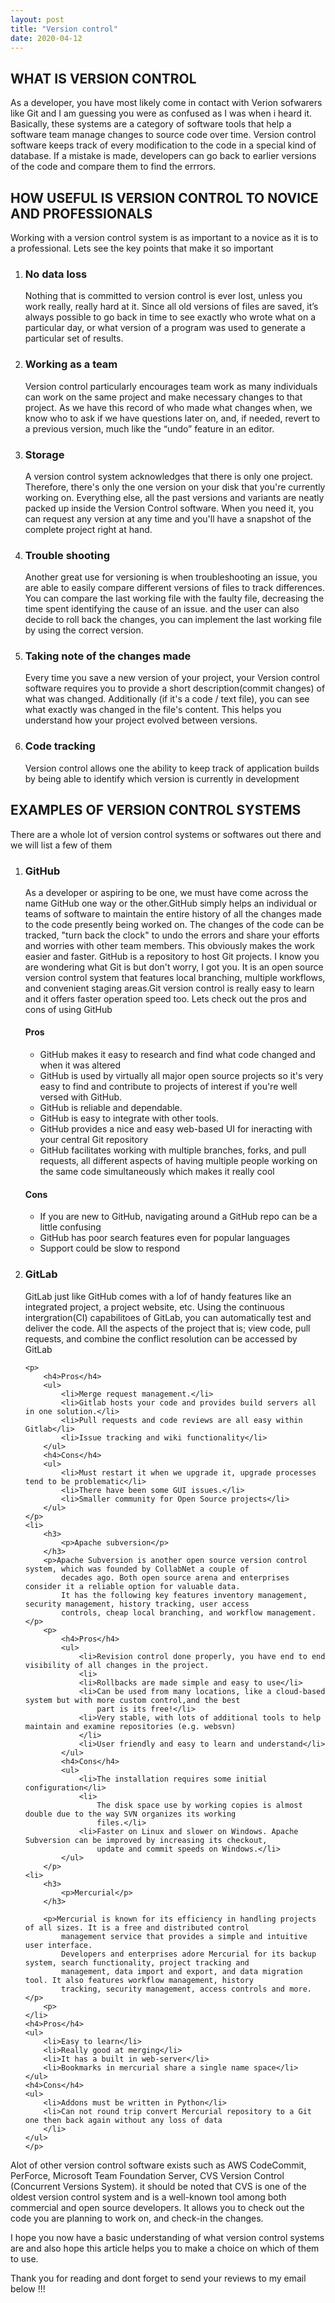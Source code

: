 ```yaml
---
layout: post
title: "Version control"
date: 2020-04-12
---
```

<h2>WHAT IS VERSION CONTROL</h2>
As a developer, you have most likely come in contact with Verion sofwarers like Git and I am guessing you were as
confused as I was when i heard it. Basically, these systems are a category of software tools that help a software team
manage changes to source code over time. Version control software keeps track of every modification to the code in a
special kind of database. If a mistake is made, developers can go back to earlier versions of the code and compare them
to find the errrors.

<h2> HOW USEFUL IS VERSION CONTROL TO NOVICE AND PROFESSIONALS</h2>
Working with a version control system is as important to a novice as it is to a professional. Lets see the key points
that make it so important
<ol>
    <li>
        <h3>No data loss</h3>
        <p>
            Nothing that is committed to version control is ever lost, unless you work really, really hard at it. Since
            all old versions of files are saved, it’s always possible to go back in time to see exactly who wrote what
            on a particular day, or what version of a program was used to generate a particular set of results.
        </p>
    </li>
    <li>
        <h3>Working as a team</h3>
        <p>
            Version control particularly encourages team work as many individuals can work on the same project and make
            necessary changes to that project. As we have this record of who made what changes when, we know who to ask
            if we have questions later on, and, if needed, revert to a previous version, much like the “undo” feature in
            an editor.
        </p>
    </li>
    <li>
        <h3>Storage</h3>
        <p>A version control system acknowledges that there is only one project. Therefore, there's only the one version
            on your disk that you're currently working on. Everything else, all the past versions and variants are
            neatly packed up inside the Version Control software. When you need it, you can request any version at any
            time and you'll have a snapshot of the complete project right at hand.</p>
    </li>
    <li>
        <h3>Trouble shooting</h3>
        <p>Another great use for versioning is when troubleshooting an issue, you are able to easily compare different
            versions of files to track differences. You can compare the last working file with the faulty file,
            decreasing the time spent identifying the cause of an issue. and the user can also decide to roll back the
            changes, you can implement the last working file by using the correct version.<p>
    </li>
    <li>
        <h3>Taking note of the changes made</h3>
        <p>Every time you save a new version of your project, your Version control software requires you to provide a
            short description(commit changes) of what was changed. Additionally (if it's a code / text file), you can
            see what exactly was changed in the file's content. This helps you understand how your project evolved
            between versions.</p>
    </li>
    <li>
        <h3>Code tracking</h3>
        <p>Version control allows one the ability to keep track of application builds by being able to identify which
            version is currently in development </p>
    </li>
</ol>
<h2>EXAMPLES OF VERSION CONTROL SYSTEMS</h2>
<p> There are a whole lot of version control systems or softwares out there and we will list a few of them</p>
<ol>
    <li>
        <h3>
            <p>GitHub</p>
        </h3>
        <p> As a developer or aspiring to be one, we must have come across the name GitHub one way or the other.GitHub
            simply helps an individual or teams of software to maintain the entire history of all the changes made to
            the code presently being worked on. The changes of the code can be tracked, "turn back the clock" to undo
            the errors and share your efforts and worries with other team members. This obviously makes the work easier
            and faster.
            GitHub is a repository to host Git projects. I know you are wondering what Git is but don't worry, I got
            you. It is an open source version control system that features local branching, multiple workflows, and
            convenient staging areas.Git version control is really easy to learn and it offers faster operation speed
            too. Lets check out the pros and cons of using GitHub</p>
    </li>
    <p>
        <h4>Pros</h4>
        <ul>
            <li>GitHub makes it easy to research and find what code changed and when it was altered</li>
            <li>GitHub is used by virtually all major open source projects so it's very easy to find and contribute to
                projects of interest if you're well versed with GitHub.</li>
            <li>GitHub is reliable and dependable.</li>
            <li>GitHub is easy to integrate with other tools.</li>
            <li>GitHub provides a nice and easy web-based UI for ineracting with your central Git repository</li>
            <li>GitHub facilitates working with multiple branches, forks, and pull requests, all different aspects of
                having multiple people working on the same code simultaneously which makes it really cool </li>
        </ul>
        <h4>Cons</h4>
        <ul>
            <li>If you are new to GitHub, navigating around a GitHub repo can be a little confusing</li>
            <li>GitHub has poor search features even for popular languages</li>
            <li>Support could be slow to respond</li>
        </ul>
    </p>
    <li>
        <h3>
            <p>GitLab<p>
        </h3>
        <p>GitLab just like GitHub comes with a lof of handy features like an integrated project, a project website,
            etc. Using the continuous intergration(CI) capabilitoes of GitLab, you can automatically test and deliver
            the code. All the aspects of the project that is; view code, pull requests, and combine the conflict
            resolution can be accessed by GitLab</p>
    </li>

    <p>
        <h4>Pros</h4>
        <ul>
            <li>Merge request management.</li>
            <li>Gitlab hosts your code and provides build servers all in one solution.</li>
            <li>Pull requests and code reviews are all easy within Gitlab</li>
            <li>Issue tracking and wiki functionality</li>
        </ul>
        <h4>Cons</h4>
        <ul>
            <li>Must restart it when we upgrade it, upgrade processes tend to be problematic</li>
            <li>There have been some GUI issues.</li>
            <li>Smaller community for Open Source projects</li>
        </ul>
    </p>
    <li>
        <h3>
            <p>Apache subversion</p>
        </h3>
        <p>Apache Subversion is another open source version control system, which was founded by CollabNet a couple of
            decades ago. Both open source arena and enterprises consider it a reliable option for valuable data.
            It has the following key features inventory management, security management, history tracking, user access
            controls, cheap local branching, and workflow management.</p>
        <p>
            <h4>Pros</h4>
            <ul>
                <li>Revision control done properly, you have end to end visibility of all changes in the project.
                <li>
                <li>Rollbacks are made simple and easy to use</li>
                <li>Can be used from many locations, like a cloud-based system but with more custom control,and the best
                    part is its free!</li>
                <li>Very stable, with lots of additional tools to help maintain and examine repositories (e.g. websvn)
                </li>
                <li>User friendly and easy to learn and understand</li>
            </ul>
            <h4>Cons</h4>
            <ul>
                <li>The installation requires some initial configuration</li>
                <li>
                    The disk space use by working copies is almost double due to the way SVN organizes its working
                    files.</li>
                <li>Faster on Linux and slower on Windows. Apache Subversion can be improved by increasing its checkout,
                    update and commit speeds on Windows.</li>
            </ul>
        </p>
    <li>
        <h3>
            <p>Mercurial</p>
        </h3>

        <p>Mercurial is known for its efficiency in handling projects of all sizes. It is a free and distributed control
            management service that provides a simple and intuitive user interface.
            Developers and enterprises adore Mercurial for its backup system, search functionality, project tracking and
            management, data import and export, and data migration tool. It also features workflow management, history
            tracking, security management, access controls and more.</p>
        <p>
    </li>
    <h4>Pros</h4>
    <ul>
        <li>Easy to learn</li>
        <li>Really good at merging</li>
        <li>It has a built in web-server</li>
        <li>Bookmarks in mercurial share a single name space</li>
    </ul>
    <h4>Cons</h4>
    <ul>
        <li>Addons must be written in Python</li>
        <li>Can not round trip convert Mercurial repository to a Git one then back again without any loss of data
        </li>
    </ul>
    </p>
</ol>
<p> Alot of other version control software exists such as AWS CodeCommit, PerForce, Microsoft Team Foundation
    Server, CVS Version Control (Concurrent Versions System). it should be noted that CVS is one of the oldest
    version control system and is a well-known tool among both commercial and open source developers. It allows you
    to check out the code you are planning to work on, and check-in the changes.</p>


<p>I hope you now have a basic understanding of what version control systems are and also hope this article helps
    you to make a choice on which of them to use.</p>


<p>Thank you for reading and dont forget to send your reviews to my email below !!!</p>
